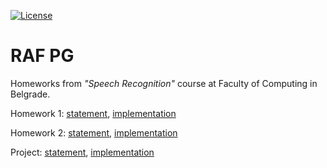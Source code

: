 [![License](https://img.shields.io/badge/License-Apache%202.0-blue.svg)](https://opensource.org/licenses/Apache-2.0)

# RAF PG

Homeworks from *"Speech Recognition"* course at Faculty of Computing in Belgrade.

Homework 1: [statement](https://github.com/jelic98/raf_pg/blob/main/homework_1/homework_1.pdf), [implementation](https://github.com/jelic98/raf_pg/tree/main/homework_1)

Homework 2: [statement](https://github.com/jelic98/raf_pg/blob/main/homework_2/homework_2.pdf), [implementation](https://github.com/jelic98/raf_pg/tree/main/homework_2)

Project: [statement](https://github.com/jelic98/raf_pg/blob/main/project/project.pdf), [implementation](https://github.com/jelic98/raf_pg/tree/main/project)
